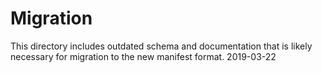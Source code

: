 # Migration

This directory includes outdated schema and documentation that is likely necessary for migration to the new manifest format. 2019-03-22
